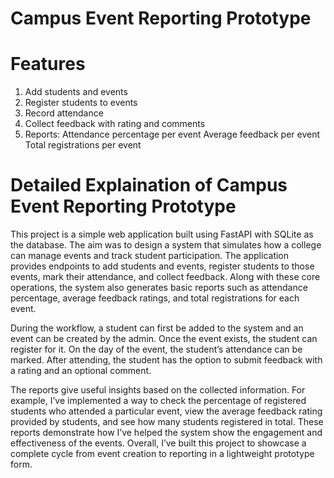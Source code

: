 # Campus Event Reporting Prototype

# Features
1. Add students and events
2. Register students to events
3. Record attendance
4. Collect feedback with rating and comments
5. Reports:
        Attendance percentage per event
        Average feedback per event
        Total registrations per event

# Detailed Explaination of Campus Event Reporting Prototype

This project is a simple web application built using FastAPI with SQLite as the database. The aim was to design a system that simulates how a college can manage events and track student participation. The application provides endpoints to add students and events, register students to those events, mark their attendance, and collect feedback. Along with these core operations, the system also generates basic reports such as attendance percentage, average feedback ratings, and total registrations for each event.

During the workflow, a student can first be added to the system and an event can be created by the admin. Once the event exists, the student can register for it. On the day of the event, the student’s attendance can be marked. After attending, the student has the option to submit feedback with a rating and an optional comment.

The reports give useful insights based on the collected information. For example, I’ve implemented a way to check the percentage of registered students who attended a particular event, view the average feedback rating provided by students, and see how many students registered in total. These reports demonstrate how I’ve helped the system show the engagement and effectiveness of the events. Overall, I’ve built this project to showcase a complete cycle from event creation to reporting in a lightweight prototype form.
